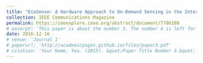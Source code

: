 ```yaml
---
title: "EcoSense: A Hardware Approach to On-Demand Sensing in the Internet of Things"
collection: IEEE Communications Magazine
permalink: https://ieeexplore.ieee.org/abstract/document/7786108
# excerpt: 'This paper is about the number 3. The number 4 is left for future work.'
date: 2016-12-16
# venue: 'Journal 1'
# paperurl: 'http://academicpages.github.io/files/paper3.pdf'
# citation: 'Your Name, You. (2015). &quot;Paper Title Number 3.&quot; <i>Journal 1</i>. 1(3).'
---
```

